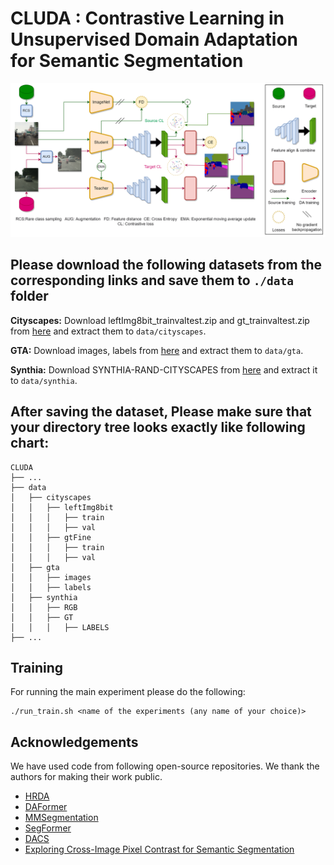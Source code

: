 # CLUDA : Contrastive Learning in Unsupervised Domain Adaptation for Semantic Segmentation

![alt text](./docs/uda_cl.drawio.png)

## Please download the following datasets from the corresponding links and save them to `./data` folder

**Cityscapes:** Download leftImg8bit_trainvaltest.zip and
gt_trainvaltest.zip from [here](https://www.cityscapes-dataset.com/downloads/)
and extract them to `data/cityscapes`.

**GTA:** Download images, labels from
[here](https://download.visinf.tu-darmstadt.de/data/from_games/) and extract
them to `data/gta`.

**Synthia:** Download SYNTHIA-RAND-CITYSCAPES from
[here](http://synthia-dataset.net/downloads/) and extract it to `data/synthia`.

## After saving the dataset, Please make sure that your directory tree looks exactly like following chart:

```none
CLUDA
├── ...
├── data
│   ├── cityscapes
│   │   ├── leftImg8bit
│   │   │   ├── train
│   │   │   ├── val
│   │   ├── gtFine
│   │   │   ├── train
│   │   │   ├── val
│   ├── gta
│   │   ├── images
│   │   ├── labels
│   ├── synthia
│   │   ├── RGB
│   │   ├── GT
│   │   │   ├── LABELS
├── ...
```

## Training

For running the main experiment please do the following:

```shell
./run_train.sh <name of the experiments (any name of your choice)>
```

## Acknowledgements

We have used code from following open-source repositories. We thank the authors for making their work public. 

* [HRDA](https://github.com/lhoyer/HRDA)
* [DAFormer](https://github.com/lhoyer/DAFormer)
* [MMSegmentation](https://github.com/open-mmlab/mmsegmentation)
* [SegFormer](https://github.com/NVlabs/SegFormer)
* [DACS](https://github.com/vikolss/DACS)
* [Exploring Cross-Image Pixel Contrast for Semantic Segmentation](https://github.com/tfzhou/ContrastiveSeg)

